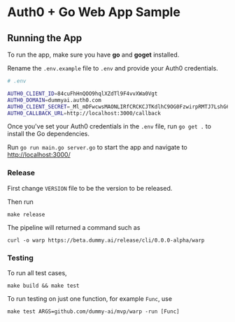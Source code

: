 # Auth0 + Go Web App Sample

## Running the App

To run the app, make sure you have **go** and **goget** installed.

Rename the `.env.example` file to `.env` and provide your Auth0 credentials.

```bash
# .env

AUTH0_CLIENT_ID=84cuFhHnQOO9hqlXZdTl9F4vvXWa0Vgt
AUTH0_DOMAIN=dummyai.auth0.com
AUTH0_CLIENT_SECRET=_Ml_mDFwcwsMAONLIRfCRCKCJTKdlhC9OG0FzwirpRMTJ7LshG6ZoJ2AnRlT47_G
AUTH0_CALLBACK_URL=http://localhost:3000/callback
```

Once you've set your Auth0 credentials in the `.env` file, run `go get .` to install the Go dependencies.

Run `go run main.go server.go` to start the app and navigate to [http://localhost:3000/](http://localhost:3000/)

### Release

First change `VERSION` file to be the version to be released.

Then run

```
make release
```

The pipeline will returned a command such as 

```
curl -o warp https://beta.dummy.ai/release/cli/0.0.0-alpha/warp
```

### Testing

To run all test cases,

```
make build && make test
```

To run testing on just one function, for example `Func`, use 

```
make test ARGS=github.com/dummy-ai/mvp/warp -run [Func]
```
